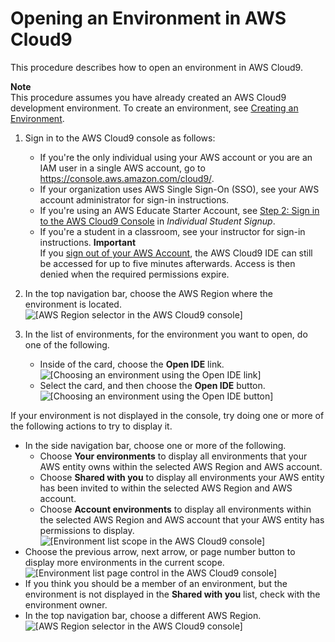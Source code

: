 # Opening an Environment in AWS Cloud9<a name="open-environment"></a>

This procedure describes how to open an environment in AWS Cloud9\.

**Note**  
This procedure assumes you have already created an AWS Cloud9 development environment\. To create an environment, see [Creating an Environment](create-environment.md)\.

1. Sign in to the AWS Cloud9 console as follows:
   + If you're the only individual using your AWS account or you are an IAM user in a single AWS account, go to [https://console\.aws\.amazon\.com/cloud9/](https://console.aws.amazon.com/cloud9/)\.
   + If your organization uses AWS Single Sign\-On \(SSO\), see your AWS account administrator for sign\-in instructions\.
   + If you're using an AWS Educate Starter Account, see [Step 2: Sign in to the AWS Cloud9 Console](setup-student.md#setup-student-sign-in-ide) in *Individual Student Signup*\.
   + If you're a student in a classroom, see your instructor for sign\-in instructions\.
**Important**  
If you [sign out of your AWS Account](https://aws.amazon.com/premiumsupport/knowledge-center/sign-out-account/), the AWS Cloud9 IDE can still be accessed for up to five minutes afterwards\. Access is then denied when the required permissions expire\.

1. In the top navigation bar, choose the AWS Region where the environment is located\.  
![\[AWS Region selector in the AWS Cloud9 console\]](http://docs.aws.amazon.com/cloud9/latest/user-guide/images/console-region.png)

1. In the list of environments, for the environment you want to open, do one of the following\.
   + Inside of the card, choose the **Open IDE** link\.  
![\[Choosing an environment using the Open IDE link\]](http://docs.aws.amazon.com/cloud9/latest/user-guide/images/console-open-ide.png)
   + Select the card, and then choose the **Open IDE** button\.  
![\[Choosing an environment using the Open IDE button\]](http://docs.aws.amazon.com/cloud9/latest/user-guide/images/console-open-ide-card.png)

If your environment is not displayed in the console, try doing one or more of the following actions to try to display it\.
+ In the side navigation bar, choose one or more of the following\.
  + Choose **Your environments** to display all environments that your AWS entity owns within the selected AWS Region and AWS account\.
  + Choose **Shared with you** to display all environments your AWS entity has been invited to within the selected AWS Region and AWS account\.
  + Choose **Account environments** to display all environments within the selected AWS Region and AWS account that your AWS entity has permissions to display\.  
![\[Environment list scope in the AWS Cloud9 console\]](http://docs.aws.amazon.com/cloud9/latest/user-guide/images/console-env-list.png)
+ Choose the previous arrow, next arrow, or page number button to display more environments in the current scope\.  
![\[Environment list page control in the AWS Cloud9 console\]](http://docs.aws.amazon.com/cloud9/latest/user-guide/images/console-find-env.png)
+ If you think you should be a member of an environment, but the environment is not displayed in the **Shared with you** list, check with the environment owner\.
+ In the top navigation bar, choose a different AWS Region\.  
![\[AWS Region selector in the AWS Cloud9 console\]](http://docs.aws.amazon.com/cloud9/latest/user-guide/images/console-region.png)